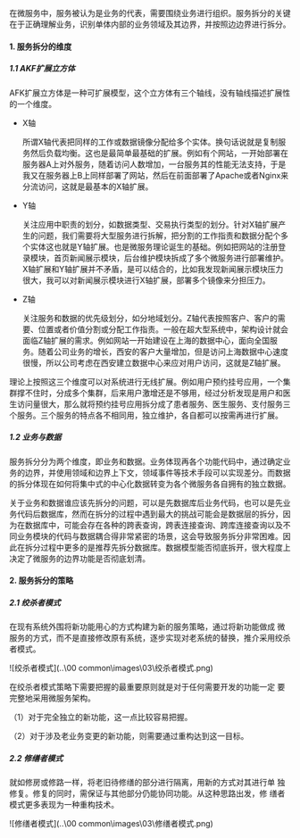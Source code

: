 在微服务中，服务被认为是业务的代表，需要围绕业务进行组织。服务拆分的关键在于正确理解业务，识别单体内部的业务领域及其边界，并按照边边界进行拆分。

#### 1. 服务拆分的维度

##### 1.1 AKF扩展立方体

AFK扩展立方体是一种可扩展模型，这个立方体有三个轴线，没有轴线描述扩展性的一个维度。

- X轴

  所谓X轴代表把同样的工作或数据镜像分配给多个实体。换句话说就是复制服务然后负载均衡。这也是最简单最基础的扩展。例如有个网站，一开始部署在服务器A上对外服务，随着访问人数增加，一台服务其的性能无法支持，于是我又在服务器上B上同样部署了网站，然后在前面部署了Apache或者Nginx来分流访问，这就是最基本的X轴扩展。

- Y轴

  关注应用中职责的划分，如数据类型、交易执行类型的划分。针对X轴扩展产生的问题，我们需要将大型服务进行拆解，把分割的工作指责和数据分配个多个实体这也就是Y轴扩展。也是微服务理论诞生的基础。例如把网站的注册登录模块，首页新闻展示模块，后台维护模块拆成了多个微服务进行部署维护。X轴扩展和Y轴扩展并不矛盾，是可以结合的，比如我发现新闻展示模块压力很大，我可以对新闻展示模块进行X轴扩展，部署多个镜像来分担压力。

- Z轴

  关注服务和数据的优先级划分，如分地域划分。Z轴代表按照客户、客户的需要、位置或者价值分割或分配工作指责。一般在超大型系统中，架构设计就会面临Z轴扩展的需求。例如网站一开始建设在上海的数据中心，面向全国服务。随着公司业务的增长，西安的客户大量增加，但是访问上海数据中心速度很慢，所以公司考虑在西安建立数据中心来应对用户访问，这就是Z轴扩展。

理论上按照这三个维度可以对系统进行无线扩展。例如用户预约挂号应用，一个集群撑不住时，分成多个集群，后来用户激增还是不够用，经过分析发现是用户和医生访问量很大，那么就将预约挂号应用拆分成了患者服务、医生服务、支付服务三个服务。三个服务的特点各不相同用，独立维护，各自都可以按需再进行扩展。

##### 1.2 业务与数据

服务拆分分为两个维度，即业务和数据。业务体现再各个功能代码中，通过确定业务的边界，并使用领域和边界上下文，领域事件等技术手段可以实现差分。而数据的拆分体现在如何将集中式的中心化数据转变为各个微服务各自拥有的独立数据。

关于业务和数据谁应该先拆分的问题，可以是先数据库后业务代码，也可以是先业务代码后数据库，然而在拆分的过程中遇到最大的挑战可能会是数据层的拆分，因为在数据库中，可能会存在各种的跨表查询，跨表连接查询、跨库连接查询以及不同业务模块的代码与数据耦合得非常紧密的场景，这会导致服务拆分非常困难。因此在拆分过程中更多的是推荐先拆分数据库。数据模型能否彻底拆开，很大程度上决定了微服务的边界功能是否彻底划清。

#### 2. 服务拆分的策略

##### 2.1 绞杀者模式

在现有系统外围将新功能用心的方式构建为新的服务策略，通过将新功能做成 微服务的方式，而不是直接修改原有系统，逐步实现对老系统的替换，推介采用绞杀者模式。

![绞杀者模式](..\00 common\images\03\绞杀者模式.png)

在绞杀者模式策略下需要把握的最重要原则就是对于任何需要开发的功能一定 要完整地采用微服务架构。

 （1）对于完全独立的新功能，这一点比较容易把握。

 （2）对于涉及老业务变更的新功能，则需要通过重构达到这一目标。

##### 2.2 修缮者模式

就如修房或修路一样，将老旧待修缮的部分进行隔离，用新的方式对其进行单 独修复。修复的同时，需保证与其他部分仍能协同功能。从这种思路出发，修 缮者模式更多表现为一种重构技术。



![修缮者模式](..\00 common\images\03\修缮者模式.png)